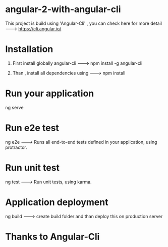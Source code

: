 # angular-2-with-angular-cli

This project is build using 'Angular-Cli' , you can check here for more detail ---> 
https://cli.angular.io/

# Installation

1) First install globally angular-cli --->
npm install -g angular-cli

2) Than , install all dependencies using --->
npm install

# Run your application

ng serve

# Run e2e test

ng e2e --->
Runs all end-to-end tests defined in your application, using protractor.

# Run unit test

ng test --->
Run unit tests, using karma.

# Application deployment

ng build ---> 
create build folder and than deploy this on production server

# Thanks to Angular-Cli
